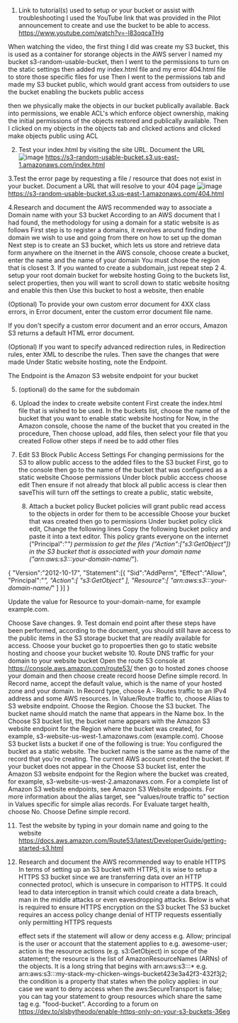 1. Link to tutorial(s) used to setup or your bucket or assist with troubleshooting
I used the YouTube link that was provided in the Pilot announcement to create and use the bucket
to be able to access. https://www.youtube.com/watch?v=-l83oqcaTHg

When watching the video, the first thing I did was create my S3 bucket, this is used as a container 
for storange objects in the AWS server
I named my bucket s3-random-usable-bucket, then I went to the permissions to turn on the static settings 
then added my index.html file and my error 404.html file to store those specific files for use
Then I went to the permissions tab and made my S3 bucket public, which would grant access from outsiders to use the bucket
enabling the buckets public access

then we physically make the objects in our bucket publically available. 
Back into permissions, we enable ACL's which enforce object ownership, making the initial permissions of the
objects restored and publically available.
Then I clicked on my objects in the objects tab and clicked actions and clicked make objects public using ACL

2. Test your index.html by visiting the site URL. Document the URL
![image](https://github.com/user-attachments/assets/1938c133-3d93-4c8b-8b2f-22f1a332c8aa)
https://s3-random-usable-bucket.s3.us-east-1.amazonaws.com/index.html

3.Test the error page by requesting a file / resource that does not exist in your bucket. Document a URL that will resolve to your 404 page
![image](https://github.com/user-attachments/assets/73f0e973-790b-43a5-9067-8167d7c9da0f)
https://s3-random-usable-bucket.s3.us-east-1.amazonaws.com/404.html

4.Research and document the AWS recommended way to associate a Domain name with your S3 bucket
According to an AWS document that I had found, the methodology for using a domain for a static website is as follows
First step is to register a domains, it revolves around finding the domain we wish to use and going from there on how to set up the doman
Next step is to create an S3 bucket, which lets us store and retrieve data form anywhere on the itnernet
in the AWS console, choose create a bucket, enter the name and the name of your domain
You must chose the region that is closest
3. If you wanted to create a subdomain, just repeat step 2
4. setup your root domain bucket for website hosting 
Going to the buckets list, select properties, then you will want to scroll down to static website hositng and enable this
then Use this bucket to host a website, then enable 


(Optional) To provide your own custom error document for 4XX class errors, in Error document, enter the custom error document file name.

If you don't specify a custom error document and an error occurs, Amazon S3 returns a default HTML error document.

(Optional) If you want to specify advanced redirection rules, in Redirection rules, enter XML to describe the rules.
Then save the changes that were made 
Under Static website hosting, note the Endpoint.

The Endpoint is the Amazon S3 website endpoint for your bucket

5. (optional) do the same for the subdomain

6. Upload the index to create website content
First create the index.html file that is wished to be used.
In the buckets list, choose the name of the bucket that you want to enable static website hosting for
Now, in the Amazon console, choose the name of the bucket that you created in the procedure,
Then choose upload, add files, then select your file that you created
Follow other steps if need be to add other files

7. Edit S3 Block Public Access Settings
   For changing permissions for the S3 to allow public access to the added files to the S3 bucket
   First, go to the console
   then go to the name of the bucket that was configured as a static website
   Choose permissions
   Under block public acccess choose edit
   Then ensure if not already that block all public access is clear then saveThis will turn off the settings to create
   a public, static website,

   8. Attach a bucket policy
      Bucket policies will grant public read access to the objects in order for them to be accessible
      Choose your bucket that was created then go to permissions
      Under bucket policy click edit,
      Change the following lines
Copy the following bucket policy and paste it into a text editor. This policy grants everyone on the internet ("Principal":"*") permission to get the files ("Action":["s3:GetObject"]) in the S3 bucket that is associated with your domain name ("arn:aws:s3:::your-domain-name/*").

{
   "Version":"2012-10-17",
   "Statement":[{
      "Sid":"AddPerm",
      "Effect":"Allow",
      "Principal":"*",
      "Action":[
         "s3:GetObject"
      ],
      "Resource":[
         "arn:aws:s3:::your-domain-name/*"
      ]
    }]
}

Update the value for Resource to your-domain-name, for example example.com.

Choose Save changes.
9. Test domain end point
after these steps have been performed, according to the document, you should still have access to the public items
in the S3 storage bucket that are readily available for access.
Choose your bucket
go to propoerties then go to static website hosting and choose your bucket website 
10. Route DNS traffic for your domain to your website bucket
Open the route 53 console at https://console.aws.amazon.com/route53/
then go to hosted zones
choose your domain and then choose create record
    hoose Define simple record.
In Record name, accept the default value, which is the name of your hosted zone and your domain.
 In Record type, choose A ‐ Routes traffic to an IPv4 address and some AWS resources.
In Value/Route traffic to, choose Alias to S3 website endpoint.
Choose the Region.
 Choose the S3 bucket.
The bucket name should match the name that appears in the Name box. In the Choose S3 bucket list, the bucket name appears with the Amazon S3 website endpoint for the Region where the bucket was created, for example, s3-website-us-west-1.amazonaws.com (example.com).
Choose S3 bucket lists a bucket if one of the following is true:
 You configured the bucket as a static website.
The bucket name is the same as the name of the record that you're creating.
The current AWS account created the bucket.
If your bucket does not appear in the Choose S3 bucket list, enter the Amazon S3 website endpoint for the Region where the bucket was created, for example, s3-website-us-west-2.amazonaws.com. For a complete list of Amazon S3 website endpoints, see Amazon S3 Website endpoints. For more information about the alias target, see "values/route traffic to" section in Values specific for simple alias records.
For Evaluate target health, choose No.
Choose Define simple record.

11. Test the website by typing in your domain name and going to the website
https://docs.aws.amazon.com/Route53/latest/DeveloperGuide/getting-started-s3.html

5. Research and document the AWS recommended way to enable HTTPS
   In terms of setting up an S3 bucket with HTTPS, it is wise to setup a HTTPS S3 bucket since we
   are transferring data over an HTTP connected protocl, which is unsecure in comparison to HTTPS.
   It could lead to data interception in transit which could create a data breach, man in the middle attacks
   or even eavesdropping attacks. Below is what is required to ensure HTTPS encryption on the S3 bucket
   The S3 bucket requires an access policy change
   denial of HTTP requests essentially only permitting HTTPS requests 
   
    effect sets if the statement will allow or deny access e.g. Allow;
    principal is the user or account that the statement applies to e.g. awesome-user;
    action is the resource actions (e.g. s3:GetObject) in scope of the statement;
    the resource is the list of AmazonResourceNames (ARNs) of the objects. It is a long string that begins with arn:aws:s3:::\* e.g. arn:aws:s3:::my-stack-my-chicken-wings-bucket423e3a42f3-432f3j2;
    the condition is a property that states when the policy applies: in our case we want to deny access when the aws:SecureTransport is false;
    you can tag your statement to group resources which share the same tag e.g. "food-bucket".
   According to a forum on https://dev.to/slsbytheodo/enable-https-only-on-your-s3-buckets-36eg

